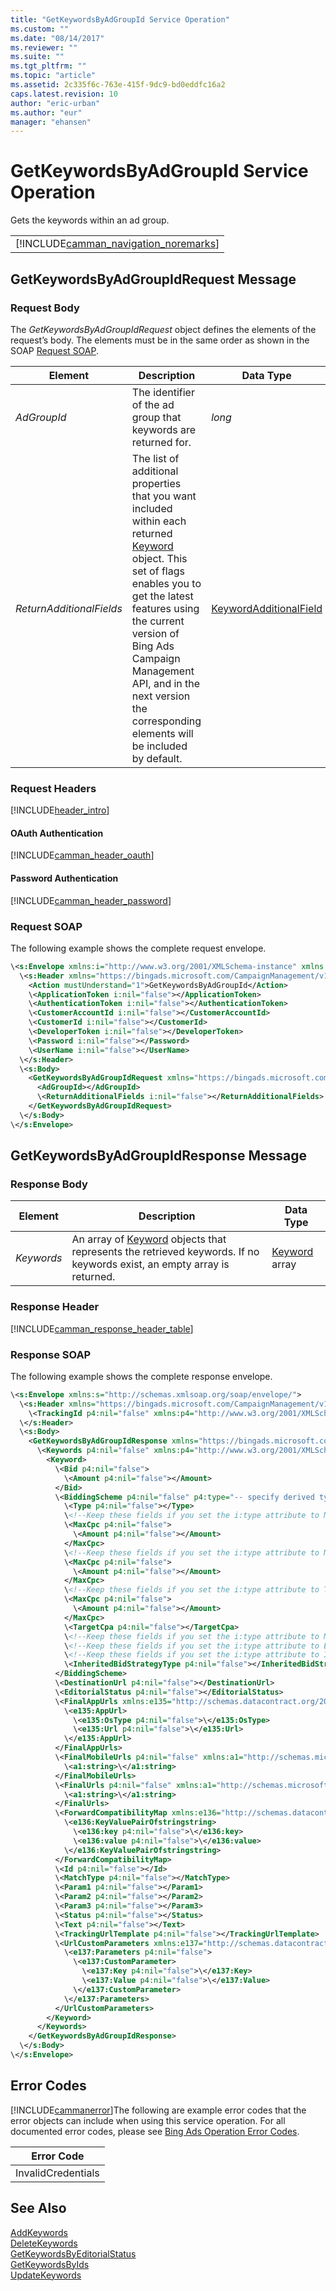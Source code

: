 ```yaml
---
title: "GetKeywordsByAdGroupId Service Operation"
ms.custom: ""
ms.date: "08/14/2017"
ms.reviewer: ""
ms.suite: ""
ms.tgt_pltfrm: ""
ms.topic: "article"
ms.assetid: 2c335f6c-763e-415f-9dc9-bd0eddfc16a2
caps.latest.revision: 10
author: "eric-urban"
ms.author: "eur"
manager: "ehansen"
---
```

# GetKeywordsByAdGroupId Service Operation
Gets the keywords within an ad group.

||
|-|
|[!INCLUDE[camman_navigation_noremarks](../campaign-api/includes/camman-navigation-noremarks.md)]|

## <a name="request"></a>GetKeywordsByAdGroupIdRequest Message

### Request Body
The *GetKeywordsByAdGroupIdRequest* object defines the elements of the request’s body. The elements must be in the same order as shown in the SOAP [Request SOAP](#request_soap).

|Element|Description|Data Type|Required|
|-----------|---------------|-------------|-------------|
|*AdGroupId*|The identifier of the ad group that keywords are returned for.|*long*|Required|
|*ReturnAdditionalFields*|The list of additional properties that you want included within each returned [Keyword](../campaign-api/keyword-data-object.md) object. This set of flags enables you to get the latest features using the current version of Bing Ads Campaign Management API, and in the next version the corresponding elements will be included by default.|[KeywordAdditionalField](../campaign-api/keywordadditionalfield-value-set.md)|Optional|

### Request Headers
[!INCLUDE[header_intro](../campaign-api/includes/header-intro.md)]
#### OAuth Authentication
[!INCLUDE[camman_header_oauth](../campaign-api/includes/camman-header-oauth.md)]
#### Password Authentication
[!INCLUDE[camman_header_password](../campaign-api/includes/camman-header-password.md)]
### <a name="request_soap"></a>Request SOAP
The following example shows the complete request envelope.

```xml
\<s:Envelope xmlns:i="http://www.w3.org/2001/XMLSchema-instance" xmlns:s="http://schemas.xmlsoap.org/soap/envelope/">
  \<s:Header xmlns="https://bingads.microsoft.com/CampaignManagement/v11">
    <Action mustUnderstand="1">GetKeywordsByAdGroupId</Action>
    \<ApplicationToken i:nil="false"></ApplicationToken>
    \<AuthenticationToken i:nil="false"></AuthenticationToken>
    \<CustomerAccountId i:nil="false"></CustomerAccountId>
    \<CustomerId i:nil="false"></CustomerId>
    \<DeveloperToken i:nil="false"></DeveloperToken>
    \<Password i:nil="false"></Password>
    \<UserName i:nil="false"></UserName>
  \</s:Header>
  \<s:Body>
    <GetKeywordsByAdGroupIdRequest xmlns="https://bingads.microsoft.com/CampaignManagement/v11">
      <AdGroupId></AdGroupId>
      \<ReturnAdditionalFields i:nil="false"></ReturnAdditionalFields>
    </GetKeywordsByAdGroupIdRequest>
  \</s:Body>
\</s:Envelope>
```

## <a name="response"></a>GetKeywordsByAdGroupIdResponse Message

### <a name="Body_Elements"></a>Response Body

|Element|Description|Data Type|
|-----------|---------------|-------------|
|*Keywords*|An array of [Keyword](../campaign-api/keyword-data-object.md) objects that represents the retrieved keywords. If no keywords exist, an empty array is returned.|[Keyword](../campaign-api/keyword-data-object.md) array|

### <a name="Header_Elements"></a>Response Header
[!INCLUDE[camman_response_header_table](../campaign-api/includes/camman-response-header-table.md)]
### Response SOAP
The following example shows the complete response envelope.

```xml
\<s:Envelope xmlns:s="http://schemas.xmlsoap.org/soap/envelope/">
  \<s:Header xmlns="https://bingads.microsoft.com/CampaignManagement/v11">
    \<TrackingId p4:nil="false" xmlns:p4="http://www.w3.org/2001/XMLSchema-instance"></TrackingId>
  \</s:Header>
  \<s:Body>
    <GetKeywordsByAdGroupIdResponse xmlns="https://bingads.microsoft.com/CampaignManagement/v11">
      \<Keywords p4:nil="false" xmlns:p4="http://www.w3.org/2001/XMLSchema-instance">
        <Keyword>
          \<Bid p4:nil="false">
            \<Amount p4:nil="false"></Amount>
          </Bid>
          \<BiddingScheme p4:nil="false" p4:type="-- specify derived type here with the appropriate prefix --">
            \<Type p4:nil="false"></Type>
            \<!--Keep these fields if you set the i:type attribute to MaxClicksBiddingScheme-->
            \<MaxCpc p4:nil="false">
              \<Amount p4:nil="false"></Amount>
            </MaxCpc>
            \<!--Keep these fields if you set the i:type attribute to MaxConversionsBiddingScheme-->
            \<MaxCpc p4:nil="false">
              \<Amount p4:nil="false"></Amount>
            </MaxCpc>
            \<!--Keep these fields if you set the i:type attribute to TargetCpaBiddingScheme-->
            \<MaxCpc p4:nil="false">
              \<Amount p4:nil="false"></Amount>
            </MaxCpc>
            \<TargetCpa p4:nil="false"></TargetCpa>
            \<!--Keep these fields if you set the i:type attribute to ManualCpcBiddingScheme-->
            \<!--Keep these fields if you set the i:type attribute to EnhancedCpcBiddingScheme-->
            \<!--Keep these fields if you set the i:type attribute to InheritFromParentBiddingScheme-->
            \<InheritedBidStrategyType p4:nil="false"></InheritedBidStrategyType>
          </BiddingScheme>
          \<DestinationUrl p4:nil="false"></DestinationUrl>
          \<EditorialStatus p4:nil="false"></EditorialStatus>
          \<FinalAppUrls xmlns:e135="http://schemas.datacontract.org/2004/07/Microsoft.AdCenter.Advertiser.CampaignManagement.Api.DataContracts.V11" p4:nil="false">
            \<e135:AppUrl>
              \<e135:OsType p4:nil="false">\</e135:OsType>
              \<e135:Url p4:nil="false">\</e135:Url>
            \</e135:AppUrl>
          </FinalAppUrls>
          \<FinalMobileUrls p4:nil="false" xmlns:a1="http://schemas.microsoft.com/2003/10/Serialization/Arrays">
            \<a1:string>\</a1:string>
          </FinalMobileUrls>
          \<FinalUrls p4:nil="false" xmlns:a1="http://schemas.microsoft.com/2003/10/Serialization/Arrays">
            \<a1:string>\</a1:string>
          </FinalUrls>
          \<ForwardCompatibilityMap xmlns:e136="http://schemas.datacontract.org/2004/07/System.Collections.Generic" p4:nil="false">
            \<e136:KeyValuePairOfstringstring>
              \<e136:key p4:nil="false">\</e136:key>
              \<e136:value p4:nil="false">\</e136:value>
            \</e136:KeyValuePairOfstringstring>
          </ForwardCompatibilityMap>
          \<Id p4:nil="false"></Id>
          \<MatchType p4:nil="false"></MatchType>
          \<Param1 p4:nil="false"></Param1>
          \<Param2 p4:nil="false"></Param2>
          \<Param3 p4:nil="false"></Param3>
          \<Status p4:nil="false"></Status>
          \<Text p4:nil="false"></Text>
          \<TrackingUrlTemplate p4:nil="false"></TrackingUrlTemplate>
          \<UrlCustomParameters xmlns:e137="http://schemas.datacontract.org/2004/07/Microsoft.AdCenter.Advertiser.CampaignManagement.Api.DataContracts.V11" p4:nil="false">
            \<e137:Parameters p4:nil="false">
              \<e137:CustomParameter>
                \<e137:Key p4:nil="false">\</e137:Key>
                \<e137:Value p4:nil="false">\</e137:Value>
              \</e137:CustomParameter>
            \</e137:Parameters>
          </UrlCustomParameters>
        </Keyword>
      </Keywords>
    </GetKeywordsByAdGroupIdResponse>
  \</s:Body>
\</s:Envelope>
```

## <a name="errors"></a>Error Codes
[!INCLUDE[cammanerror](../campaign-api/includes/cammanerror.md)]The following are example  error codes that the error objects can include when using this service operation. For all documented error codes, please see [Bing Ads Operation Error Codes](http://go.microsoft.com/fwlink/?LinkId=511884).

|Error Code|
|--------------|
|InvalidCredentials|

## See Also
[AddKeywords](../campaign-api/addkeywords-service-operation.md)  
[DeleteKeywords](../campaign-api/deletekeywords-service-operation.md)  
[GetKeywordsByEditorialStatus](../campaign-api/getkeywordsbyeditorialstatus-service-operation.md)  
[GetKeywordsByIds](../campaign-api/getkeywordsbyids-service-operation.md)  
[UpdateKeywords](../campaign-api/updatekeywords-service-operation.md)  

